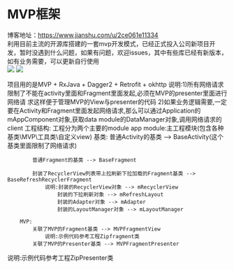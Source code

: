 # MVP框架
博客地址：https://www.jianshu.com/u/2ce061e11334                       
利用目前主流的开源库搭建的一套mvp开发模式，已经正式投入公司新项目开发，暂时没遇到什么问题，如果有问题，欢迎issues，其中有些库已经有新版本，如有业务需要，可以更新自行使用                   
![](https://github.com/tenney-tang/TestMVP/blob/master/picture/p4.png)
![](https://github.com/tenney-tang/TestMVP/blob/master/picture/p5.png)

项目用的是MVP + RxJava + Dagger2 + Retrofit + okhttp
	说明:1)所有网络请求限制了不能在activity里面和Fragment里面发起,必须在MVP的presenter里面进行网络请
求这样便于管理MVP的View与presenter的代码
2)如果业务逻辑需要,一定要在Activity和Fragment里面发起网络请求,那么可以通过Application的
mAppComponent对象,获取data module的DataManager对象,调用网络请求的client
工程结构:
	工程分为两个主要的module
	app module:主工程模块(包含各种基类\MVP\工具类\自定义view)
	    基类:
			普通Activity的基类 --> BaseActivity(这个基类里面限制了网络请求)
				 
			普通Fragment的基类 --> BaseFragment
				 
			封装了RecyclerView列表带上拉刷新下拉加载的Fragment基类 --> BaseRefreshRecyclerFragment
				说明:封装的RecyclerView对象 --> mRecyclerView
			     	封装的下拉刷新对象 --> mRefreshLayout
			     	封装的Adapter对象 --> mAdapter
			     	封装的LayoutManager对象 --> mLayoutManager
		 
	    MVP:
			关联了MVP的Fragment基类 --> MVPFragmentView
				说明:示例代码参考工程Zipfragment类
			关联了MVP的Presenter基类 --> MVPFragmentPresenter
说明:示例代码参考工程ZipPresenter类
